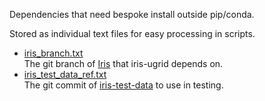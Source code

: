 Dependencies that need bespoke install outside pip/conda.

Stored as individual text files for easy processing in scripts.

* [iris_branch.txt](iris_branch.txt)  
  The git branch of [Iris](https://github.com/SciTools/iris) that iris-ugrid
  depends on.
* [iris_test_data_ref.txt](iris_test_data_ref.txt)  
  The git commit of [iris-test-data](https://github.com/SciTools/iris-test-data)
  to use in testing.
